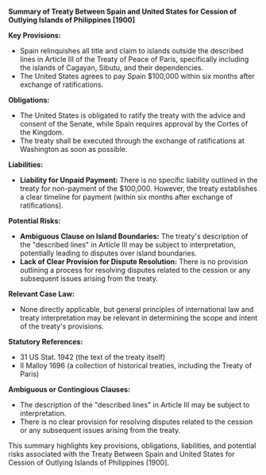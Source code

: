 **Summary of Treaty Between Spain and United States for Cession of Outlying Islands of Philippines [1900]**

**Key Provisions:**

* Spain relinquishes all title and claim to islands outside the described lines in Article III of the Treaty of Peace of Paris, specifically including the islands of Cagayan, Sibutu, and their dependencies.
* The United States agrees to pay Spain $100,000 within six months after exchange of ratifications.

**Obligations:**

* The United States is obligated to ratify the treaty with the advice and consent of the Senate, while Spain requires approval by the Cortes of the Kingdom.
* The treaty shall be executed through the exchange of ratifications at Washington as soon as possible.

**Liabilities:**

* **Liability for Unpaid Payment:** There is no specific liability outlined in the treaty for non-payment of the $100,000. However, the treaty establishes a clear timeline for payment (within six months after exchange of ratifications).

**Potential Risks:**

* **Ambiguous Clause on Island Boundaries:** The treaty's description of the "described lines" in Article III may be subject to interpretation, potentially leading to disputes over island boundaries.
* **Lack of Clear Provision for Dispute Resolution:** There is no provision outlining a process for resolving disputes related to the cession or any subsequent issues arising from the treaty.

**Relevant Case Law:**

* None directly applicable, but general principles of international law and treaty interpretation may be relevant in determining the scope and intent of the treaty's provisions.

**Statutory References:**

* 31 US Stat. 1942 (the text of the treaty itself)
* II Malloy 1696 (a collection of historical treaties, including the Treaty of Paris)

**Ambiguous or Contingious Clauses:**

* The description of the "described lines" in Article III may be subject to interpretation.
* There is no clear provision for resolving disputes related to the cession or any subsequent issues arising from the treaty.

This summary highlights key provisions, obligations, liabilities, and potential risks associated with the Treaty Between Spain and United States for Cession of Outlying Islands of Philippines [1900].